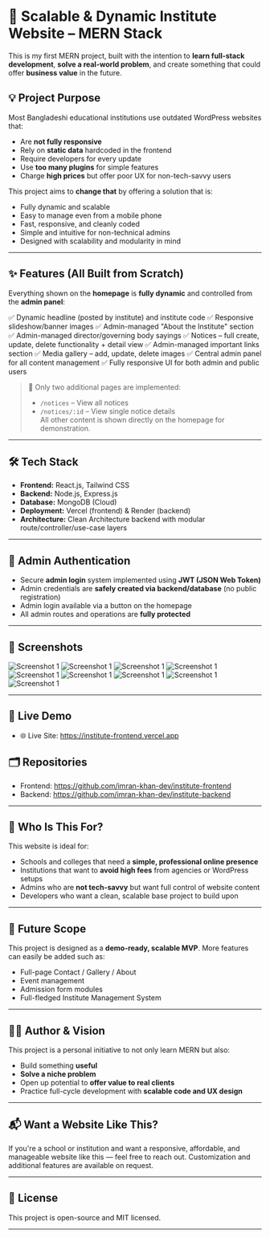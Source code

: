 # 🏫 Scalable & Dynamic Institute Website – MERN Stack

This is my first MERN project, built with the intention to **learn full-stack development**, **solve a real-world problem**, and create something that could offer **business value** in the future.

## 💡 Project Purpose

Most Bangladeshi educational institutions use outdated WordPress websites that:

- Are **not fully responsive**
- Rely on **static data** hardcoded in the frontend
- Require developers for every update
- Use **too many plugins** for simple features
- Charge **high prices** but offer poor UX for non-tech-savvy users

This project aims to **change that** by offering a solution that is:

- Fully dynamic and scalable
- Easy to manage even from a mobile phone
- Fast, responsive, and cleanly coded
- Simple and intuitive for non-technical admins
- Designed with scalability and modularity in mind

---

## ✨ Features (All Built from Scratch)

Everything shown on the **homepage** is **fully dynamic** and controlled from the **admin panel**:

✅ Dynamic headline (posted by institute) and institute code
✅ Responsive slideshow/banner images
✅ Admin-managed "About the Institute" section
✅ Admin-managed director/governing body sayings
✅ Notices – full create, update, delete functionality + detail view
✅ Admin-managed important links section
✅ Media gallery – add, update, delete images
✅ Central admin panel for all content management
✅ Fully responsive UI for both admin and public users

> 🔧 Only two additional pages are implemented:
>
> - `/notices` – View all notices
> - `/notices/:id` – View single notice details  
>   All other content is shown directly on the homepage for demonstration.

---

## 🛠 Tech Stack

- **Frontend:** React.js, Tailwind CSS
- **Backend:** Node.js, Express.js
- **Database:** MongoDB (Cloud)
- **Deployment:** Vercel (frontend) & Render (backend)
- **Architecture:** Clean Architecture backend with modular route/controller/use-case layers

---

## 🔐 Admin Authentication

- Secure **admin login** system implemented using **JWT (JSON Web Token)**
- Admin credentials are **safely created via backend/database** (no public registration)
- Admin login available via a button on the homepage
- All admin routes and operations are **fully protected**

---

## 📸 Screenshots

![Screenshot 1](./public/Institute-admin.png)
![Screenshot 1](./public/Institute-admin2.png)
![Screenshot 1](./public/Institute-admin3.png)
![Screenshot 1](./public/Institute-website.png)
![Screenshot 1](./public/Screenshot_20250514-230930.png)
![Screenshot 1](./public/Screenshot_20250514-231006.png)
![Screenshot 1](./public/Screenshot_20250514-231013.png)
![Screenshot 1](./public/Screenshot_20250515-151648.png)
![Screenshot 1](./public/Screenshot_20250515-151718.png)

---

## 🚀 Live Demo

- 🌐 Live Site: https://institute-frontend.vercel.app

## 🗂️ Repositories

- Frontend: https://github.com/imran-khan-dev/institute-frontend
- Backend: https://github.com/imran-khan-dev/institute-backend

---

## 👥 Who Is This For?

This website is ideal for:

- Schools and colleges that need a **simple, professional online presence**
- Institutions that want to **avoid high fees** from agencies or WordPress setups
- Admins who are **not tech-savvy** but want full control of website content
- Developers who want a clean, scalable base project to build upon

---

## 📌 Future Scope

This project is designed as a **demo-ready, scalable MVP**. More features can easily be added such as:

- Full-page Contact / Gallery / About
- Event management
- Admission form modules
- Full-fledged Institute Management System

---

## 🙋‍♂️ Author & Vision

This project is a personal initiative to not only learn MERN but also:

- Build something **useful**
- **Solve a niche problem**
- Open up potential to **offer value to real clients**
- Practice full-cycle development with **scalable code and UX design**

---

## 📬 Want a Website Like This?

If you're a school or institution and want a responsive, affordable, and manageable website like this — feel free to reach out. Customization and additional features are available on request.

---

## 📄 License

This project is open-source and MIT licensed.

---
